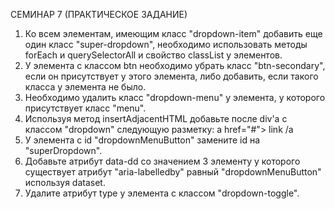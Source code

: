 СЕМИНАР 7 (ПРАКТИЧЕСКОЕ ЗАДАНИЕ)

1. Ко всем элементам, имеющим класс "dropdown-item" добавить еще один класс "super-dropdown", необходимо использовать методы forEach и querySelectorAll и свойство classList у элементов.
2. У элемента с классом btn необходимо убрать класс "btn-secondary", если он присутствует у этого элемента, либо добавить, если такого класса у элемента не было.
3. Необходимо удалить класс "dropdown-menu" у элемента, у которого
  присутствует класс "menu".
4. Используя метод insertAdjacentHTML добавьте после div'a с классом
"dropdown" следующую разметку: a href="#"> link  /a
5. У элемента с id "dropdownMenuButton" замените id на "superDropdown".
6. Добавьте атрибут data-dd со значением 3 элементу у которого существует
атрибут "aria-labelledby" равный "dropdownMenuButton" используя dataset.
7. Удалите атрибут type у элемента с классом "dropdown-toggle".